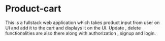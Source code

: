 # Product-cart
This is a fullstack web application which takes product input from user on UI and add it to the cart and displays it on the UI. Update , delete functionalities are also there along with authorization , signup and login.
